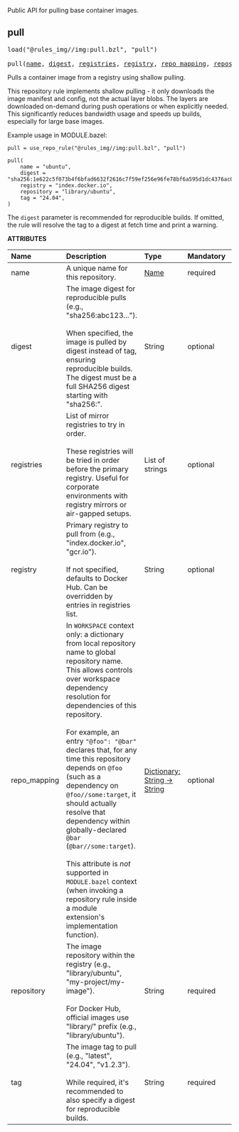 <!-- Generated with Stardoc: http://skydoc.bazel.build -->

Public API for pulling base container images.

<a id="pull"></a>

## pull

<pre>
load("@rules_img//img:pull.bzl", "pull")

pull(<a href="#pull-name">name</a>, <a href="#pull-digest">digest</a>, <a href="#pull-registries">registries</a>, <a href="#pull-registry">registry</a>, <a href="#pull-repo_mapping">repo_mapping</a>, <a href="#pull-repository">repository</a>, <a href="#pull-tag">tag</a>)
</pre>

Pulls a container image from a registry using shallow pulling.

This repository rule implements shallow pulling - it only downloads the image manifest
and config, not the actual layer blobs. The layers are downloaded on-demand during
push operations or when explicitly needed. This significantly reduces bandwidth usage
and speeds up builds, especially for large base images.

Example usage in MODULE.bazel:
```starlark
pull = use_repo_rule("@rules_img//img:pull.bzl", "pull")

pull(
    name = "ubuntu",
    digest = "sha256:1e622c5f073b4f6bfad6632f2616c7f59ef256e96fe78bf6a595d1dc4376ac02",
    registry = "index.docker.io",
    repository = "library/ubuntu",
    tag = "24.04",
)
```

The `digest` parameter is recommended for reproducible builds. If omitted, the rule
will resolve the tag to a digest at fetch time and print a warning.

**ATTRIBUTES**


| Name  | Description | Type | Mandatory | Default |
| :------------- | :------------- | :------------- | :------------- | :------------- |
| <a id="pull-name"></a>name |  A unique name for this repository.   | <a href="https://bazel.build/concepts/labels#target-names">Name</a> | required |  |
| <a id="pull-digest"></a>digest |  The image digest for reproducible pulls (e.g., "sha256:abc123...").<br><br>When specified, the image is pulled by digest instead of tag, ensuring reproducible builds. The digest must be a full SHA256 digest starting with "sha256:".   | String | optional |  `""`  |
| <a id="pull-registries"></a>registries |  List of mirror registries to try in order.<br><br>These registries will be tried in order before the primary registry. Useful for corporate environments with registry mirrors or air-gapped setups.   | List of strings | optional |  `[]`  |
| <a id="pull-registry"></a>registry |  Primary registry to pull from (e.g., "index.docker.io", "gcr.io").<br><br>If not specified, defaults to Docker Hub. Can be overridden by entries in registries list.   | String | optional |  `""`  |
| <a id="pull-repo_mapping"></a>repo_mapping |  In `WORKSPACE` context only: a dictionary from local repository name to global repository name. This allows controls over workspace dependency resolution for dependencies of this repository.<br><br>For example, an entry `"@foo": "@bar"` declares that, for any time this repository depends on `@foo` (such as a dependency on `@foo//some:target`, it should actually resolve that dependency within globally-declared `@bar` (`@bar//some:target`).<br><br>This attribute is _not_ supported in `MODULE.bazel` context (when invoking a repository rule inside a module extension's implementation function).   | <a href="https://bazel.build/rules/lib/dict">Dictionary: String -> String</a> | optional |  |
| <a id="pull-repository"></a>repository |  The image repository within the registry (e.g., "library/ubuntu", "my-project/my-image").<br><br>For Docker Hub, official images use "library/" prefix (e.g., "library/ubuntu").   | String | required |  |
| <a id="pull-tag"></a>tag |  The image tag to pull (e.g., "latest", "24.04", "v1.2.3").<br><br>While required, it's recommended to also specify a digest for reproducible builds.   | String | required |  |


